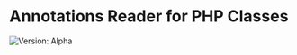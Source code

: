 # Annotations Reader for PHP Classes
![Version: Alpha](https://img.shields.io/badge/version-alpha-yellow.svg)
